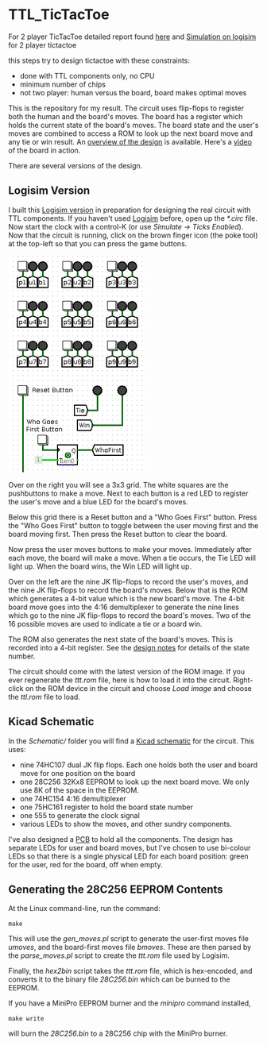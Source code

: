 # TTL_TicTacToe

For 2 player TicTacToe detailed report found [here](https://drive.google.com/file/d/17cn0vbwPrHP4_kRdpXQoU20w9vbTBZiW/view?usp=sharing) and [Simulation on logisim](https://github.com/dkanzariya/TTL_TicTacToe/tree/master/Tic_tac_toe_2player) for 2 player tictactoe

this steps try to design tictactoe with these constraints:

 + done with TTL components only, no CPU
 + minimum number of chips
 + not two player: human versus the board, board makes optimal moves

This is the repository for my result. The circuit uses flip-flops to
register both the human and the board's moves. The board has a register
which holds the current state of the board's moves. The board state and
the user's moves are combined to access a ROM to look up the next board move
and any tie or win result.
An [overview of the design](design_notes.md) is available. Here's
a [video](https://www.youtube.com/watch?v=WPPjL46z-Ag) of the board in action.

There are several versions of the design.

## Logisim Version

I built this [Logisim version](ttt_wkt.circ) in preparation for
designing the real circuit with TTL components. If you haven't used
[Logisim](http://www.cburch.com/logisim/) before, open up the _*.circ_
file. Now start the clock with a control-K (or use
_Simulate -> Ticks Enabled_). Now that the circuit is running, click on
the brown finger icon (the poke tool) at the top-left so that you can
press the game buttons.

![](Figs/logisim1.png)

Over on the right you will see a 3x3 grid. The white squares are the
pushbuttons to make a move. Next to each button is a red LED to register
the user's move and a blue LED for the board's moves.

Below this grid there is a Reset button and a "Who Goes First" button.
Press the "Who Goes First" button to toggle between the user moving
first and the board moving first. Then press the Reset button to clear
the board.

Now press the user moves buttons to make your moves. Immediately after
each move, the board will make a move. When a tie occurs, the Tie LED
will light up. When the board wins, the Win LED will light up.

Over on the left are the nine JK flip-flops to record the user's moves,
and the nine JK flip-flops to record the board's moves. Below that is
the ROM which generates a 4-bit value which is the new board's move.
The 4-bit board move goes into the 4:16 demultiplexer to generate the nine
lines which go to the nine JK flip-flops to record the board's moves.
Two of the 16 possible moves are used to indicate a tie or a board win.

The ROM also generates the next state of the board's moves. This is
recorded into a 4-bit register. See the [design notes](design_notes.md)
for details of the state number.

The circuit should come with the latest version of the ROM image. If you
ever regenerate the _ttt.rom_ file, here is how to load it into the circuit.
Right-click on the ROM device in the circuit and choose *Load image* and
choose the _ttl.rom_ file to load.

## Kicad Schematic

In the _Schematic/_ folder you will find a
[Kicad schematic](Schematic/schematic.pdf) for the circuit. This uses:

 + nine 74HC107 dual JK flip flops. Each one holds both the user and board
   move for one position on the board
 + one 28C256 32Kx8 EEPROM to look up the next board move. We only use
   8K of the space in the EEPROM.
 + one 74HC154 4:16 demultiplexer
 + one 75HC161 register to hold the board state number
 + one 555 to generate the clock signal
 + various LEDs to show the moves, and other sundry components.

I've also designed a [PCB](Figs/pcb2.jpg) to hold all the components.
The design has separate LEDs for user and board moves, but I've chosen to use
bi-colour LEDs so that there is a single physical LED for each board position:
green for the user, red for the board, off when empty.

## Generating the 28C256 EEPROM Contents

At the Linux command-line, run the command:

```
make
```

This will use the _gen_moves.pl_ script to generate the user-first moves file
_umoves_, and the board-first moves file _bmoves_. These are then parsed by
the _parse_moves.pl_ script to create the _ttt.rom_ file used by Logisim.

Finally, the _hex2bin_ script takes the _ttt.rom_ file, which is hex-encoded,
and converts it to the binary file _28C256.bin_ which can be burned to the
EEPROM.

If you have a MiniPro EEPROM burner and the _minipro_ command installed,

```
make write
```

will burn the _28C256.bin_ to a 28C256 chip with the MiniPro burner.
